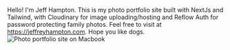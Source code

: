 Hello! I'm Jeff Hampton. This is my photo portfolio site built with NextJs and Tailwind, with Cloudinary for image uploading/hosting and Reflow Auth for password protecting family photos. Feel free to visit at https://jeffreyhampton.com. Hope you like dogs.
![Photo portfolio site on Macbook](https://res.cloudinary.com/dgswa3kpt/image/upload/v1728700362/ew5t7czadvsxnyyni3jg.png)
